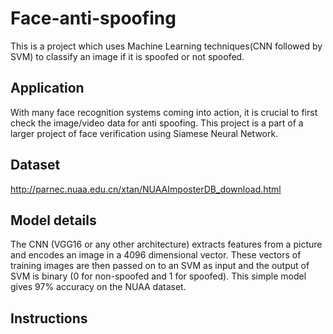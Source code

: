 # Face-anti-spoofing
This is a project which uses Machine Learning techniques(CNN followed by SVM) to classify an image if it is spoofed or not spoofed.

## Application
With many face recognition systems coming into action, it is crucial to first check the image/video data for anti spoofing. 
This project is a part of a larger project of face verification using Siamese Neural Network.

## Dataset
http://parnec.nuaa.edu.cn/xtan/NUAAImposterDB_download.html

## Model details
The CNN (VGG16 or any other architecture) extracts features from a picture and encodes an image in a 4096 dimensional vector.
These vectors of training images are then passed on to an SVM as input and the output of SVM is binary (0 for non-spoofed and 1 
for spoofed). This simple model gives 97% accuracy on the NUAA dataset.

## Instructions

